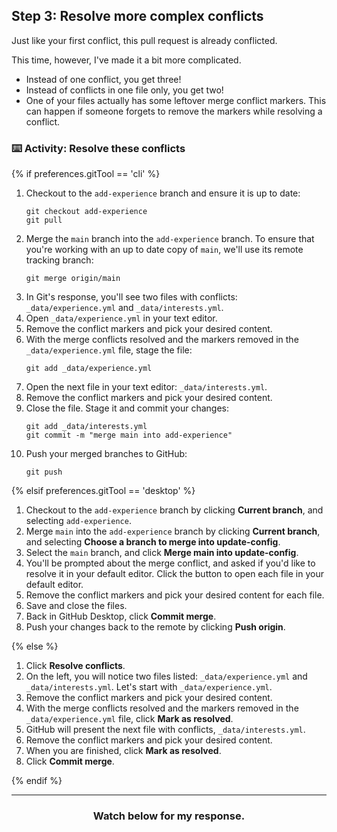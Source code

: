 ## Step 3: Resolve more complex conflicts

Just like your first conflict, this pull request is already conflicted.

This time, however, I've made it a bit more complicated.

- Instead of one conflict, you get three!
- Instead of conflicts in one file only, you get two!  
- One of your files actually has some leftover merge conflict markers. This can happen if someone forgets to remove the markers while resolving a conflict.

### :keyboard: Activity: Resolve these conflicts

{% if preferences.gitTool == 'cli' %}

1. Checkout to the `add-experience` branch and ensure it is up to date:
    ```shell
    git checkout add-experience
    git pull
    ```
1. Merge the `main` branch into the `add-experience` branch. To ensure that you're working with an up to date copy of `main`, we'll use its remote tracking branch:
    ```shell
    git merge origin/main
    ```
1. In Git's response, you'll see two files with conflicts: `_data/experience.yml` and `_data/interests.yml`.
1. Open `_data/experience.yml` in your text editor.
1. Remove the conflict markers and pick your desired content. 
1. With the merge conflicts resolved and the markers removed in the `_data/experience.yml` file, stage the file:
    ```shell
    git add _data/experience.yml
    ```
1. Open the next file in your text editor: `_data/interests.yml`.
1. Remove the conflict markers and pick your desired content. 
1.  Close the file. Stage it and commit your changes:
    ```shell
    git add _data/interests.yml
    git commit -m "merge main into add-experience"
    ```
11. Push your merged branches to GitHub:
    ```shell
    git push
    ```

{% elsif preferences.gitTool == 'desktop' %}

1. Checkout to the `add-experience` branch by clicking **Current branch**, and selecting `add-experience`. 
1. Merge `main` into the `add-experience` branch by clicking **Current branch**, and selecting **Choose a branch to merge into update-config**. 
1. Select the `main` branch, and click **Merge main into update-config**.
1. You'll be prompted about the merge conflict, and asked if you'd like to resolve it in your default editor. Click the button to open each file in your default editor. 
1. Remove the conflict markers and pick your desired content for each file. 
1. Save and close the files.
1. Back in GitHub Desktop, click **Commit merge**.
1. Push your changes back to the remote by clicking **Push origin**.
   
{% else %}

1. Click **Resolve conflicts**.
2. On the left, you will notice two files listed: `_data/experience.yml` and `_data/interests.yml`. Let's start with `_data/experience.yml`.
3. Remove the conflict markers and pick your desired content. 
4. With the merge conflicts resolved and the markers removed in the `_data/experience.yml` file, click **Mark as resolved**.
5. GitHub will present the next file with conflicts, `_data/interests.yml`.
6. Remove the conflict markers and pick your desired content. 
7. When you are finished, click **Mark as resolved**.
8. Click **Commit merge**.
   
{% endif %}

<hr>
<h3 align="center">Watch below for my response.</h3>

